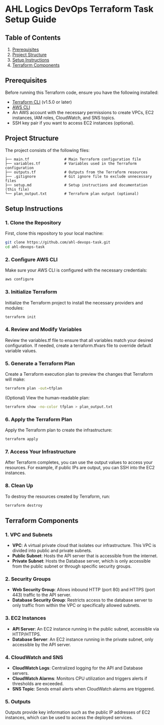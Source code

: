 # AHL Logics DevOps Terraform Task Setup Guide

## Table of Contents
1. [Prerequisites](#prerequisites)
2. [Project Structure](#project-structure)
3. [Setup Instructions](#setup-instructions)
4. [Terraform Components](#terraform-components)

## Prerequisites

Before running this Terraform code, ensure you have the following installed:

- [Terraform CLI](https://www.terraform.io/downloads) (v1.5.0 or later)
- [AWS CLI](https://aws.amazon.com/cli/)
- An AWS account with the necessary permissions to create VPCs, EC2 instances, IAM roles, CloudWatch, and SNS topics.
- SSH key pair if you want to access EC2 instances (optional).

## Project Structure

The project consists of the following files:

```plaintext
├── main.tf                # Main Terraform configuration file
├── variables.tf           # Variables used in the Terraform configuration
├── outputs.tf             # Outputs from the Terraform resources
├── .gitignore             # Git ignore file to exclude unnecessary files
├── setup.md               # Setup instructions and documentation (this file)
└── plan_output.txt        # Terraform plan output (optional)
```
## Setup Instructions

### 1. Clone the Repository
First, clone this repository to your local machine:

```bash
git clone https://github.com/ahl-devops-task.git
cd ahl-devops-task
```

### 2. Configure AWS CLI
Make sure your AWS CLI is configured with the necessary credentials:

```bash
aws configure
```

### 3. Initialize Terraform
Initialize the Terraform project to install the necessary providers and modules:

```bash
terraform init
```

### 4. Review and Modify Variables
Review the variables.tf file to ensure that all variables match your desired configuration. If needed, create a terraform.tfvars file to override default variable values.

### 5. Generate a Terraform Plan
Create a Terraform execution plan to preview the changes that Terraform will make:

```bash
terraform plan -out=tfplan
```
(Optional) View the human-readable plan:
```bash
terraform show -no-color tfplan > plan_output.txt
```

### 6. Apply the Terraform Plan
Apply the Terraform plan to create the infrastructure:

```bash
terraform apply
```

### 7. Access Your Infrastructure
After Terraform completes, you can use the output values to access your resources. For example, if public IPs are output, you can SSH into the EC2 instances.

### 8. Clean Up
To destroy the resources created by Terraform, run:

```bash
terraform destroy
```

## Terraform Components

### 1. VPC and Subnets
- **VPC**: A virtual private cloud that isolates our infrastructure. This VPC is divided into public and private subnets.
- **Public Subnet**: Hosts the API server that is accessible from the internet.
- **Private Subnet**: Hosts the Database server, which is only accessible from the public subnet or through specific security groups.

### 2. Security Groups
- **Web Security Group**: Allows inbound HTTP (port 80) and HTTPS (port 443) traffic to the API server.
- **Database Security Group**: Restricts access to the database server to only traffic from within the VPC or specifically allowed subnets.

### 3. EC2 Instances
- **API Server**: An EC2 instance running in the public subnet, accessible via HTTP/HTTPS.
- **Database Server**: An EC2 instance running in the private subnet, only accessible by the API server.

### 4. CloudWatch and SNS
- **CloudWatch Logs**: Centralized logging for the API and Database servers.
- **CloudWatch Alarms**: Monitors CPU utilization and triggers alerts if thresholds are exceeded.
- **SNS Topic**: Sends email alerts when CloudWatch alarms are triggered.

### 5. Outputs
Outputs provide key information such as the public IP addresses of EC2 instances, which can be used to access the deployed services.
